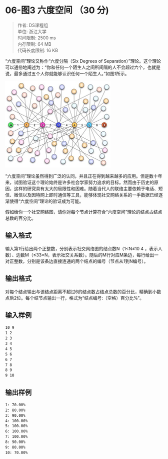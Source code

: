 # 06-图3 六度空间 （30 分)

>作者: DS课程组</br>
单位: 浙江大学</br>
时间限制: 2500 ms</br>
内存限制: 64 MB</br>
代码长度限制: 16 KB

“六度空间”理论又称作“六度分隔（Six Degrees of Separation）”理论。这个理论可以通俗地阐述为：“你和任何一个陌生人之间所间隔的人不会超过六个，也就是说，最多通过五个人你就能够认识任何一个陌生人。”如图1所示。

![图1 六度空间示意图](Figure_1.jpg)

“六度空间”理论虽然得到广泛的认同，并且正在得到越来越多的应用。但是数十年来，试图验证这个理论始终是许多社会学家努力追求的目标。然而由于历史的原因，这样的研究具有太大的局限性和困难。随着当代人的联络主要依赖于电话、短信、微信以及因特网上即时通信等工具，能够体现社交网络关系的一手数据已经逐渐使得“六度空间”理论的验证成为可能。

假如给你一个社交网络图，请你对每个节点计算符合“六度空间”理论的结点占结点总数的百分比。

## 输入格式

输入第1行给出两个正整数，分别表示社交网络图的结点数N（1<N≤10
​4
​​ ，表示人数）、边数M（≤33×N，表示社交关系数）。随后的M行对应M条边，每行给出一对正整数，分别是该条边直接连通的两个结点的编号（节点从1到N编号）。

## 输出格式

对每个结点输出与该结点距离不超过6的结点数占结点总数的百分比，精确到小数点后2位。每个结节点输出一行，格式为“结点编号:（空格）百分比%”。

## 输入样例

```bash
10 9
1 2
2 3
3 4
4 5
5 6
6 7
7 8
8 9
9 10
```

## 输出样例

```bash
1: 70.00%
2: 80.00%
3: 90.00%
4: 100.00%
5: 100.00%
6: 100.00%
7: 100.00%
8: 90.00%
9: 80.00%
10: 70.00%
```